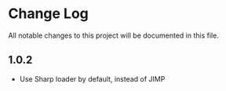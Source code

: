 # Change Log

All notable changes to this project will be documented in this file.

## 1.0.2

- Use Sharp loader by default, instead of JIMP
